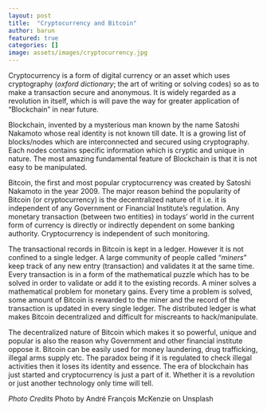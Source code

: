 ```yaml
---
layout: post
title:  "Cryptocurrency and Bitcoin"
author: barun
featured: true
categories: []
image: assets/images/cryptocurrency.jpg
---
```


Cryptocurrency is a form of digital currency or an asset which uses cryptography (*oxford dictionary*; the art of writing or solving codes) so as to make a transaction secure and anonymous. It is widely regarded as a revolution in itself, which is will pave the way for greater application of “Blockchain” in near future.

Blockchain, invented by a mysterious man known by the name Satoshi Nakamoto whose real identity is not known till date. It is a growing list of blocks/nodes which are interconnected and secured using cryptography. Each nodes contains specific information which is cryptic and unique in nature. The most amazing fundamental feature of Blockchain is that it is not easy to be manipulated. 

Bitcoin, the first and most popular cryptocurrency was created by Satoshi Nakamoto in the year 2009. The major reason behind the popularity of Bitcoin (or cryptocurrency) is the decentralized nature of it i.e. it is independent of any Government or Financial Institute’s regulation. Any monetary transaction (between two entities) in todays’ world in the current form of currency is directly or indirectly dependent on some banking authority. Cryptocurrency is independent of such monitoring.

The transactional records in Bitcoin is kept in a ledger. However it is not confined to a single ledger. A large community of people called “*miners*” keep track of any new entry (transaction) and validates it at the same time. Every transaction is in a form of the mathematical puzzle which has to be solved in order to validate or add it to the existing records. A miner solves a mathematical problem for monetary gains. Every time a problem is solved, some amount of Bitcoin is rewarded to the miner and the record of the transaction is updated in every single ledger. The distributed ledger is what makes Bitcoin decentralized and difficult for miscreants to hack/manipulate.

The decentralized nature of Bitcoin which makes it so powerful, unique and popular is also the reason why Government and other financial institute oppose it. Bitcoin can be easily used for money laundering, drug trafficking, illegal arms supply etc. The paradox being if it is regulated to check illegal activities then it loses its identity and essence. The era of blockchain has just started and cryptocurrency is just a part of it. Whether it is a revolution or just another technology only time will tell. 

*Photo Credits* Photo by André François McKenzie on Unsplash




